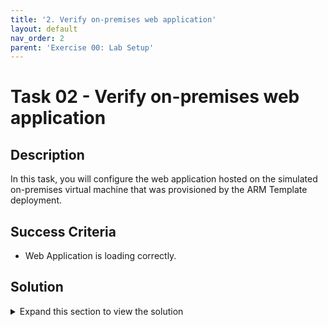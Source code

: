 ```yaml
---
title: '2. Verify on-premises web application'
layout: default
nav_order: 2
parent: 'Exercise 00: Lab Setup'
---
```


# Task 02 - Verify on-premises web application

## Description

In this task, you will configure the web application hosted on the simulated on-premises virtual machine that was provisioned by the ARM Template deployment.



## Success Criteria

* Web Application is loading correctly.


## Solution

<details markdown="block">
<summary>Expand this section to view the solution</summary>

1. In the **Azure Portal**, navigate to the **Resource Group** that you created for this lab, then select the **On-premises Workload VM** named similar to `terrafirm-onprem-workload-vm`.

    ![The Resource group with on-premises workload VM highlighted.](images/2022-11-21-22-49-18.png "Azure resource group")

2. On the **Virtual Machine** blade, locate and copy the **Public IP Address** for the VM.

    ![The Virtual machine blade with Public IP Address highlighted.](images/2022-11-21-22-51-34.png "Virtual machine public IP")

3. Open a new browser window, then navigate to the following `http://` URL to access the simulated on-premises web application provisioned for this lab. Be sure to replace the `<ip-address>` placeholder with the **Public IP Address** for the VM.

    ```text
    http://<ip-address>
    ```

    > **Note**: If you get an error loading the web application, instead of a login page, then there was an error in provisioning. The easiest workaround is to delete the resource group and run the template deployment again.

4. When the web application loads, you may enter the following credentials to login.

    - **Username**: `Admin`
    - **Password**: `ipamadmin`

    ![The login page for the web application is displayed.](images/2022-11-21-22-54-53.png "Web application login page")

    > **Note**: The first time you login to the web application, it will prompt you to change the Admin password. A recommended password to change it to is `demo!pass123` so it's easily remembered for the lab.

At this point, things are ready for you to go through the Hands-on lab.


</details>